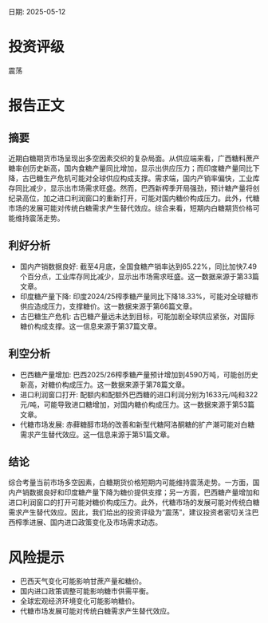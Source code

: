 
日期: 2025-05-12

# 投资评级

震荡

# 报告正文

## 摘要

近期白糖期货市场呈现出多空因素交织的复杂局面。从供应端来看，广西糖料蔗产糖率创历史新高，国内食糖产量同比增加，显示出供应压力；而印度糖产量同比下降，古巴糖生产危机可能对全球供应构成支撑。需求端，国内产销率偏快，工业库存同比减少，显示出市场需求旺盛。然而，巴西新榨季开局强劲，预计糖产量将创纪录高位，加之进口利润窗口的重新打开，可能对国内糖价构成压力。此外，代糖市场的发展可能对传统白糖需求产生替代效应。综合来看，短期内白糖期货价格可能维持震荡走势。

## 利好分析

* 国内产销数据良好: 截至4月底，全国食糖产销率达到65.22%，同比加快7.49个百分点，工业库存同比减少，显示出市场需求旺盛。这一数据来源于第33篇文章。
* 印度糖产量下降: 印度2024/25榨季糖产量同比下降18.33%，可能对全球糖市供应造成压力，支撑糖价。这一数据来源于第66篇文章。
* 古巴糖生产危机: 古巴糖产量远未达到目标，可能加剧全球供应紧张，对国际糖价构成支撑。这一信息来源于第37篇文章。

## 利空分析

* 巴西糖产量增加: 巴西2025/26榨季糖产量预计增加到4590万吨，可能创历史新高，对糖价构成压力。这一数据来源于第78篇文章。
* 进口利润窗口打开: 配额内和配额外巴西糖的进口利润分别为1633元/吨和322元/吨，可能导致进口糖增加，对国内糖价构成压力。这一数据来源于第53篇文章。
* 代糖市场发展: 赤藓糖醇市场的改善和新型代糖阿洛酮糖的扩产潮可能对白糖需求产生替代效应。这一信息来源于第51篇文章。

## 结论

综合考量当前市场多空因素，白糖期货价格短期内可能维持震荡走势。一方面，国内产销数据良好和印度糖产量下降为糖价提供支撑；另一方面，巴西糖产量增加和进口利润窗口的打开可能对糖价构成压力。此外，代糖市场的发展可能对传统白糖需求产生替代效应。因此，我们给出的投资评级为“震荡”，建议投资者密切关注巴西榨季进展、国内进口政策变化及市场需求动态。

# 风险提示

* 巴西天气变化可能影响甘蔗产量和糖价。
* 国内进口政策调整可能影响糖市供需平衡。
* 全球宏观经济环境变化可能影响糖价。
* 代糖市场发展可能对传统白糖需求产生替代效应。
